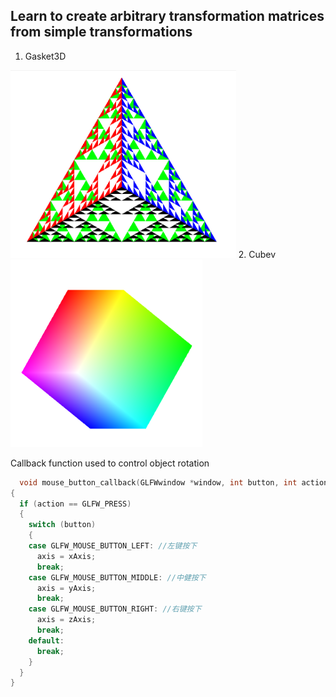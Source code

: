## Learn to create arbitrary transformation matrices from simple transformations

1. Gasket3D
<img  style =" height : 300px" src ="../photo/Gasket.png">
2. Cubev
  <img style =" height : 300px" src ="../photo/Cube.png">
  
 Callback function used to control object rotation
   
  ```cpp
    void mouse_button_callback(GLFWwindow *window, int button, int action, int mods)
  {
    if (action == GLFW_PRESS)
    {
      switch (button)
      {
      case GLFW_MOUSE_BUTTON_LEFT: //左键按下
        axis = xAxis;
        break;
      case GLFW_MOUSE_BUTTON_MIDDLE: //中健按下
        axis = yAxis;
        break;
      case GLFW_MOUSE_BUTTON_RIGHT: //右键按下
        axis = zAxis;
        break;
      default:
        break;
      }
    }
  }
  ```

